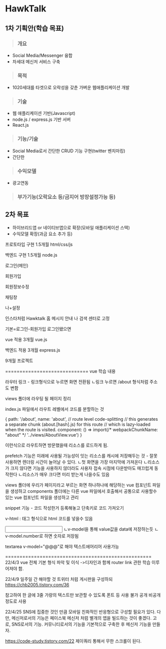 # HawkTalk

## 1차 기획안(학습 목표)
> ### 개요
- Social Media/Messenger 융합
- 차세대 메신저 서비스 구축

> ### 목적
- 1020세대를 타겟으로 오락성을 갖춘 가벼운 웹애플리케이션 개발

> ### 기술
- 웹 애플리케이션 기반(Javascript)
- node.js / express.js 기반 서버
- React.js

> ### 기능/기술
- Social Media로서 간단한 CRUD 기능 구현(twitter 벤치마킹)
- 간단한 

> ### 수익모델
- 광고연동

> ### 부가기능(오락요소 등/금지어 방장설정가능 등)

## 2차 목표
- 하이브리드앱 or 네이티브앱으로 확장(모바일 애플리케이션 스택)
- 수익모델 확장(과금 요소 추가 등)



프로토타입 구현 1.5개월
html/css/js

백엔드 구현 1.5개월
node.js



로그인(메인)

회원가입

회원정보수정

채팅창

나+설정

인스타처럼
Hawktalk 홈 메시지 안내 나 검색
센터로 고정

기본=로그인-회원가입
로그인됐으면

vue 적용 3개월
vue.js

백엔드 적용 3개월
express.js

9개월 프로젝트

=============================
vue 학습 내용


라우터 링크 - 링크형식으로 누르면 화면 전환됨
ㄴ링크 누르면 /about 형식처럼 주소도 변함

views 폴더에 라우팅 될 페이지 정리

index.js 파일에서 라우트 레벨에서 코드를 분할하는 것

{
    path: '/about',
    name: 'about',
    // route level code-splitting
    // this generates a separate chunk (about.[hash].js) for this route
    // which is lazy-loaded when the route is visited.
    component: () => import(/* webpackChunkName: "about" */ '../views/AboutView.vue')
  }

이런식으로 라우트하면 방문했을때 리소스를 로드하게 됨.

prefetch 기능은 미래에 사용될 가능성이 잇는 리소스를 캐시에 저장해두는 것 - 잘못사용하면 렌더링 시간이 늘어날 수 있다.
ㄴ첫 화면을 가장 마지막에 가져온다
ㄴ리소스가 크지 않다면 기능을 사용하지 않더라도 사용자 접속 시점에 다운받아도 매끄럽게 동작한다
ㄴ리소스가 매우 크다면 미리 받는게 나을수도 있음

views 폴더에 우리가 페이지라고 부르는 화면 하나하나에 해당하는 vue 컴포넌트 파일을 생성하고
components 폴더에는 다른 vue 파일에서 호출해서 공통으로 사용할수 있는 vue 컴포넌트 파일을 생성하고 관리

snippet 기능 - 코드 작성한거 등록해놓고 단축키로 코드 가져오기

v-html : 태그 형식으로 html 코드를 넣을수 있음

<input type="text" v-model="valueModel" />
ㄴv-model을 통해 value값을 data에 저장하는듯
ㄴv-model.number로 하면 숫자로 저장됨

textarea v-model="@@@"로 해야 텍스트에어리어 사용가능

===================================================
22/4/3
vue 전체 기본 형식 파악 및 이식
->디자인과 함께 router link 관한 학습 이루어져야 함.

22/4/9
일주일 간 해야할 것
트위터 처럼 게시판을 구성하되
https://chb2005.tistory.com/36

참고하여 한 글에 3줄 가량의 텍스트만 보관할 수 있도록
폰트 등 사용 불가
공개 비공개 정도로 사용

22/4/25
SNS에 집중한 것인 만큼 모바일 친화적인 반응형으로 구성할 필요가 있다.
다만, 메신저로서의 기능은 페이스북 메신저 처럼 별개의 앱을 빌드하는 것이 좋겠다.
고로, SNS로서의 기능. 커뮤니티로서의 기능을 기본적으로 구축한 후 메신저 기능을 만들자.

https://code-study.tistory.com/22
제이쿼리 통해서 무한 스크롤이 된다.
